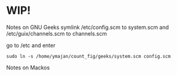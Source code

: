 # WIP!

Notes on GNU Geeks
symlink /etc/config.scm to system.scm and /etc/guix/channels.scm to channels.scm

go to /etc and enter
```
sudo ln -s /home/ymajan/count_fig/geeks/system.scm config.scm
```


Notes on Mackos
